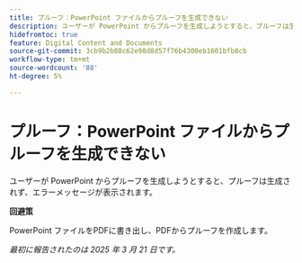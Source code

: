 ```yaml
---
title: プルーフ：PowerPoint ファイルからプルーフを生成できない
description: ユーザーが PowerPoint からプルーフを生成しようとすると、プルーフは生成されず、エラーメッセージが表示されます。 回避策はあります。
hidefromtoc: true
feature: Digital Content and Documents
source-git-commit: 3cb9b2b88c62e98d8d57f76b4300eb1601bfb8cb
workflow-type: tm+mt
source-wordcount: '88'
ht-degree: 5%

---
```



# プルーフ：PowerPoint ファイルからプルーフを生成できない

ユーザーが PowerPoint からプルーフを生成しようとすると、プルーフは生成されず、エラーメッセージが表示されます。

**回避策**

PowerPoint ファイルをPDFに書き出し、PDFからプルーフを作成します。

_最初に報告されたのは 2025 年 3 月 21 日です。_

